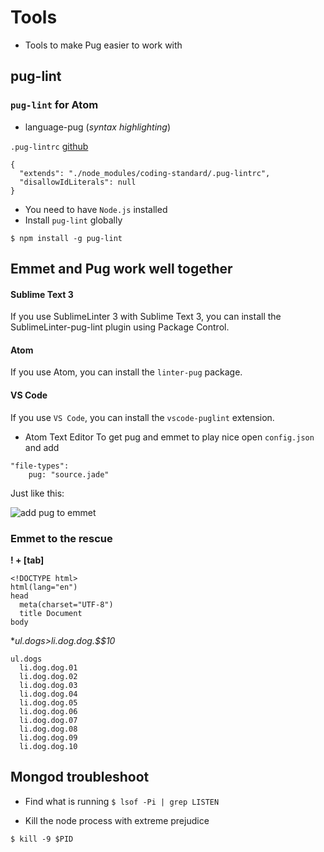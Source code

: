 # Tools
* Tools to make Pug easier to work with

## pug-lint
### `pug-lint` for Atom
* language-pug (_syntax highlighting_)

`.pug-lintrc` [github](https://www.npmjs.com/package/pug-lint)

```
{
  "extends": "./node_modules/coding-standard/.pug-lintrc",
  "disallowIdLiterals": null
}
```

* You need to have `Node.js` installed
* Install `pug-lint` globally

`$ npm install -g pug-lint`

## Emmet and Pug work well together

#### Sublime Text 3
If you use SublimeLinter 3 with Sublime Text 3, you can install the SublimeLinter-pug-lint plugin using Package Control.

#### Atom
If you use Atom, you can install the `linter-pug` package.

#### VS Code
If you use `VS Code`, you can install the `vscode-puglint` extension.

* Atom Text Editor
To get pug and emmet to play nice open `config.json` and add

```
"file-types":
    pug: "source.jade"
```

Just like this:

![add pug to emmet](https://i.imgur.com/yI8EAKV.png)

### Emmet to the rescue
**! + [tab]**

```
<!DOCTYPE html>
html(lang="en")
head
  meta(charset="UTF-8")
  title Document
body
```

**ul.dogs>li.dog.dog.$$*10**

```
ul.dogs
  li.dog.dog.01
  li.dog.dog.02
  li.dog.dog.03
  li.dog.dog.04
  li.dog.dog.05
  li.dog.dog.06
  li.dog.dog.07
  li.dog.dog.08
  li.dog.dog.09
  li.dog.dog.10
```

## Mongod troubleshoot
* Find what is running
`$ lsof -Pi | grep LISTEN`

* Kill the node process with extreme prejudice

`$ kill -9 $PID`
